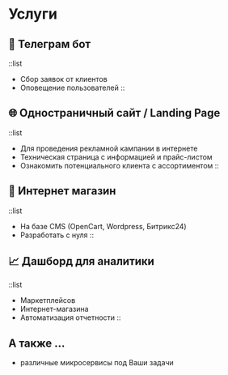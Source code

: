 # Услуги


## 🤖 Телеграм бот
::list
- Сбор заявок от клиентов
- Оповещение пользователей
::

## 🌐 Одностраничный сайт / Landing Page
::list
- Для проведения рекламной кампании в интернете
- Техническая страница с информацией и прайс-листом
- Ознакомить потенциального клиента с ассортиментом
::

## 🛒 Интернет магазин
::list
- На базе CMS (OpenCart, Wordpress, Битрикс24)
- Разработать с нуля
::

## 📈 Дашборд для аналитики
::list
- Маркетплейсов
- Интернет-магазина
- Автоматизация отчетности
::

## А также ...
- различные микросервисы под Ваши задачи